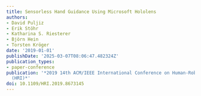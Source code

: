 ```yaml
---
title: Sensorless Hand Guidance Using Microsoft Hololens
authors:
- David Puljiz
- Erik Stöhr
- Katharina S. Riesterer
- Björn Hein
- Torsten Kröger
date: '2019-01-01'
publishDate: '2025-03-07T08:06:47.482324Z'
publication_types:
- paper-conference
publication: '*2019 14th ACM/IEEE International Conference on Human-Robot Interaction
  (HRI)*'
doi: 10.1109/HRI.2019.8673145
---
```

